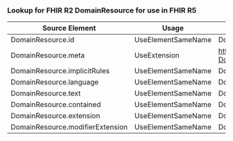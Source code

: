### Lookup for FHIR R2 DomainResource for use in FHIR R5

| Source Element | Usage | Target |
| -------------- | ----- | ------ |
| DomainResource.id | UseElementSameName | DomainResource.id |
| DomainResource.meta | UseExtension | http://hl7.org/fhir/1.0/StructureDefinition/extension-DomainResource.meta |
| DomainResource.implicitRules | UseElementSameName | DomainResource.implicitRules |
| DomainResource.language | UseElementSameName | DomainResource.language |
| DomainResource.text | UseElementSameName | DomainResource.text |
| DomainResource.contained | UseElementSameName | DomainResource.contained |
| DomainResource.extension | UseElementSameName | DomainResource.extension |
| DomainResource.modifierExtension | UseElementSameName | DomainResource.modifierExtension |
